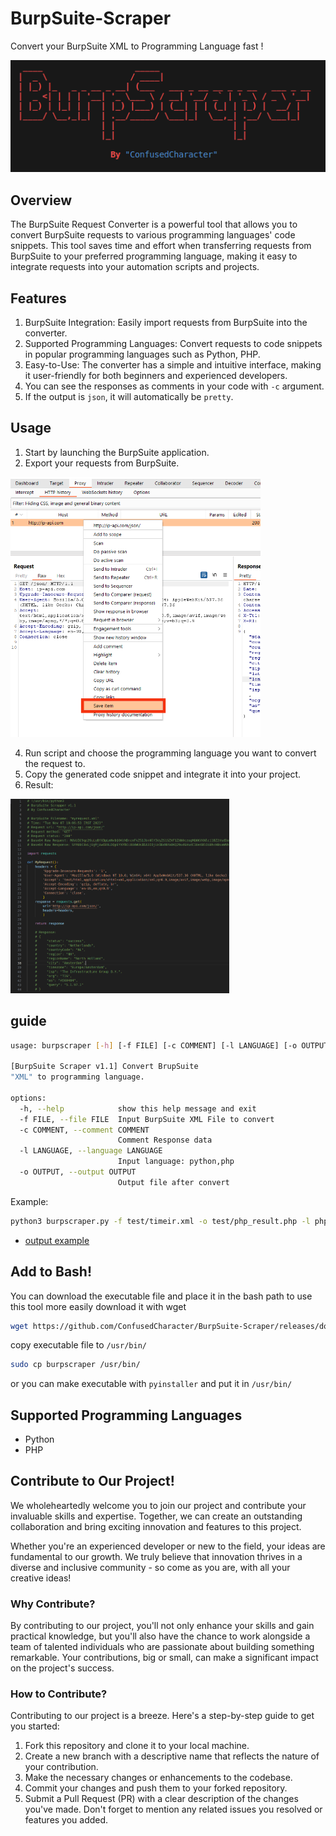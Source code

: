 # BurpSuite-Scraper
Convert your BurpSuite XML to Programming Language fast !

![pic](https://raw.githubusercontent.com/ConfusedCharacter/BurpSuite-Scraper/main/shot/1.png)

## Overview
The BurpSuite Request Converter is a powerful tool that allows you to convert BurpSuite requests to various programming languages' code snippets. This tool saves time and effort when transferring requests from BurpSuite to your preferred programming language, making it easy to integrate requests into your automation scripts and projects.

## Features
1. BurpSuite Integration: Easily import requests from BurpSuite into the converter.
2. Supported Programming Languages: Convert requests to code snippets in popular programming languages such as Python, PHP.
3. Easy-to-Use: The converter has a simple and intuitive interface, making it user-friendly for both beginners and experienced developers.
4. You can see the responses as comments in your code with `-c` argument.
5. If the output is `json`, it will automatically be `pretty`.

## Usage
1. Start by launching the BurpSuite application.
2. Export your requests from BurpSuite.
 <img src="https://raw.githubusercontent.com/ConfusedCharacter/BurpSuite-Scraper/main/shot/2.png" alt="pic" width="400">

4. Run script and choose the programming language you want to convert the request to.
5. Copy the generated code snippet and integrate it into your project.
6. Result:
<img src="https://raw.githubusercontent.com/ConfusedCharacter/BurpSuite-Scraper/main/shot/3.png" alt="pic" width="350">

## guide

```bash
usage: burpscraper [-h] [-f FILE] [-c COMMENT] [-l LANGUAGE] [-o OUTPUT]

[BurpSuite Scraper v1.1] Convert BrupSuite
"XML" to programming language.

options:
  -h, --help            show this help message and exit
  -f FILE, --file FILE  Input BurpSuite XML File to convert
  -c COMMENT, --comment COMMENT
                        Comment Response data
  -l LANGUAGE, --language LANGUAGE
                        Input language: python,php
  -o OUTPUT, --output OUTPUT
                        Output file after convert
```
Example:
```bash
python3 burpscraper.py -f test/timeir.xml -o test/php_result.php -l php
```
- [output example](https://github.com/ConfusedCharacter/BurpSuite-Scraper/blob/main/test/php_result.php)
## Add to Bash!
You can download the executable file and place it in the bash path to use this tool more easily
download it with wget
```bash
wget https://github.com/ConfusedCharacter/BurpSuite-Scraper/releases/download/1.1/burpscraper_linux
```

copy executable file to `/usr/bin/`
```bash
sudo cp burpscraper /usr/bin/
```
or you can make executable with `pyinstaller` and put it in `/usr/bin/`
## Supported Programming Languages
- Python
- PHP


## Contribute to Our Project!

We wholeheartedly welcome you to join our project and contribute your invaluable skills and expertise. Together, we can create an outstanding collaboration and bring exciting innovation and features to this project.

Whether you're an experienced developer or new to the field, your ideas are fundamental to our growth. We truly believe that innovation thrives in a diverse and inclusive community - so come as you are, with all your creative ideas!

### Why Contribute?

By contributing to our project, you'll not only enhance your skills and gain practical knowledge, but you'll also have the chance to work alongside a team of talented individuals who are passionate about building something remarkable. Your contributions, big or small, can make a significant impact on the project's success.

### How to Contribute?

Contributing to our project is a breeze. Here's a step-by-step guide to get you started:

1. Fork this repository and clone it to your local machine.
2. Create a new branch with a descriptive name that reflects the nature of your contribution.
3. Make the necessary changes or enhancements to the codebase.
4. Commit your changes and push them to your forked repository.
5. Submit a Pull Request (PR) with a clear description of the changes you've made. Don't forget to mention any related issues you resolved or features you added.
